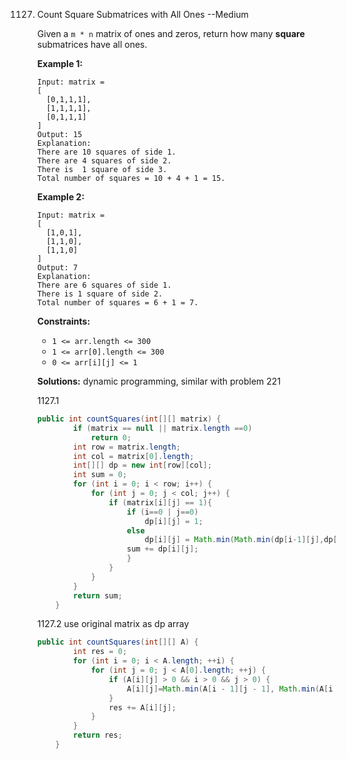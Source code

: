 





1127. Count Square Submatrices with All Ones   --Medium

      Given a `m * n` matrix of ones and zeros, return how many **square** submatrices have all ones.

      **Example 1:**

      ```
      Input: matrix =
      [
        [0,1,1,1],
        [1,1,1,1],
        [0,1,1,1]
      ]
      Output: 15
      Explanation: 
      There are 10 squares of side 1.
      There are 4 squares of side 2.
      There is  1 square of side 3.
      Total number of squares = 10 + 4 + 1 = 15.
      ```

      **Example 2:**

      ```
      Input: matrix = 
      [
        [1,0,1],
        [1,1,0],
        [1,1,0]
      ]
      Output: 7
      Explanation: 
      There are 6 squares of side 1.  
      There is 1 square of side 2. 
      Total number of squares = 6 + 1 = 7. 
      ```

      **Constraints:**

      - `1 <= arr.length <= 300`
      - `1 <= arr[0].length <= 300`
      - `0 <= arr[i][j] <= 1`

      **Solutions:** dynamic programming, similar with problem 221

      1127.1

      ```java
      public int countSquares(int[][] matrix) {
              if (matrix == null || matrix.length ==0)
                  return 0;
              int row = matrix.length;
              int col = matrix[0].length;
              int[][] dp = new int[row][col];
              int sum = 0;
              for (int i = 0; i < row; i++) {
                  for (int j = 0; j < col; j++) {
                      if (matrix[i][j] == 1){
                          if (i==0 | j==0)
                              dp[i][j] = 1;
                          else
                              dp[i][j] = Math.min(Math.min(dp[i-1][j],dp[i][j-1]),dp[i-1][j-1])+1;
                          sum += dp[i][j];
                          }
                      }
                  }
              }
              return sum;
          }
      ```

      1127.2 use original matrix as dp array

      ```java
      public int countSquares(int[][] A) {
              int res = 0;
              for (int i = 0; i < A.length; ++i) {
                  for (int j = 0; j < A[0].length; ++j) {
                      if (A[i][j] > 0 && i > 0 && j > 0) {
                          A[i][j]=Math.min(A[i - 1][j - 1], Math.min(A[i - 1][j], A[i][j - 1]))+1;
                      }
                      res += A[i][j];
                  }
              }
              return res;
          }
      ```

      